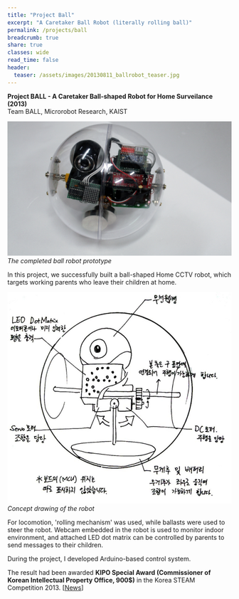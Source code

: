 ```yaml
---
title: "Project Ball"
excerpt: "A Caretaker Ball Robot (literally rolling ball)"
permalink: /projects/ball
breadcrumb: true
share: true
classes: wide
read_time: false
header:
  teaser: /assets/images/20130811_ballrobot_teaser.jpg
---
```


**Project BALL - A Caretaker Ball-shaped Robot for Home Surveilance (2013)**  
Team BALL, Microrobot Research, KAIST

![The completed ball robot](/assets/images/20130811_ballrobot_teaser.jpg)
*The completed ball robot prototype*

In this project, we successfully built a ball-shaped Home CCTV robot, which targets working parents who leave their children at home. 

![Ball Robot Mechanism](/assets/images/20130811_steam_draw.jpg)  
*Concept drawing of the robot*

For locomotion, 'rolling mechanism' was used, while ballasts were used to steer the robot. Webcam embedded in the robot is used to monitor indoor environment, and attached LED dot matrix can be controlled by parents to send messages to their children.

During the project, I developed Arduino-based control system.

The result had been awarded **KIPO Special Award (Commissioner of Korean Intellectual Property Office, 900$)** in the Korea STEAM Competition 2013. [[News](http://www.ajunews.com/kor/view.jsp?newsId=20130815000244)]
